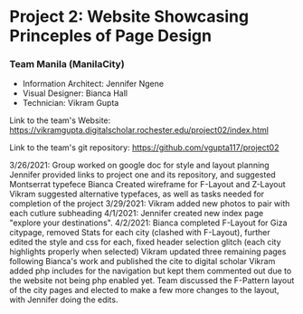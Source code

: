 # Project 2: Website Showcasing Princeples of Page Design 

### Team Manila (ManilaCity)

- Information Architect: Jennifer Ngene
- Visual Designer: Bianca Hall
- Technician: Vikram Gupta

Link to the team's Website: https://vikramgupta.digitalscholar.rochester.edu/project02/index.html

Link to the team's git repository: https://github.com/vgupta117/project02

3/26/2021:
    Group worked on google doc for style and layout planning
    Jennifer provided links to project one and its repository, and suggested Montserrat typefece
    Bianca Created wireframe for F-Layout and Z-Layout
    Vikram suggested alternative typefaces, as well as tasks needed for completion of the project
3/29/2021:
    Vikram added new photos to pair with each cutlure subheading 
4/1/2021:
    Jennifer created new index page "explore your destinations".
4/2/2021:
    Bianca completed F-Layout for Giza citypage, removed Stats for each city (clashed with F-Layout), further edited the style and css for each, fixed header selection glitch (each city highlights properly when selected)
    Vikram updated three remaining pages following Bianca's work and published the cite to digital scholar
    Vikram added php includes for the navigation but kept them commented out due to the website not being php enabled yet.
    Team discussed the F-Pattern layout of the city pages and elected to make a few more changes to the layout, with Jennifer doing the edits. 



